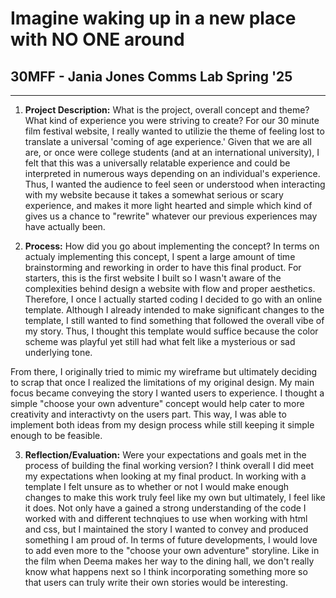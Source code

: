 # Imagine waking up in a new place with NO ONE around
## 30MFF - Jania Jones Comms Lab Spring '25
---------------------------------------------------------
1. **Project Description:** What is the project, overall concept and theme? What kind of experience you were striving to create?
For our 30 minute film festival website, I really wanted to utilizie the theme of feeling lost to translate a universal 'coming of age experience.' Given that we are all are, or once were college students (and at an international university), I felt that this was a universally relatable experience and could be interpreted in numerous ways depending on an individual's experience. Thus, I wanted the audience to feel seen or understood when interacting with my website because it takes a somewhat serious or scary experience, and makes it more light hearted and simple which kind of gives us a chance to "rewrite" whatever our previous experiences may have actually been. 

2. **Process:** How did you go about implementing the concept?
In terms on actualy implementing this concept, I spent a large amount of time brainstorming and reworking in order to have this final product. For starters, this is the first website I built so I wasn't aware of the complexities behind design a website with flow and proper aesthetics. Therefore, I once I actually started coding I decided to go with an online template. Although I already intended to make significant changes to the template, I still wanted to find something that followed the overall vibe of my story. Thus, I thought this template would suffice because the color scheme was playful yet still had what felt like a mysterious or sad underlying tone. 

From there, I originally tried to mimic my wireframe but ultimately deciding to scrap that once I realized the limitations of my original design. My main focus became conveying the story I wanted users to experience. I thought a simple "choose your own adventure" concept would help cater to more creativity and interactivty on the users part. This way, I was able to implement both ideas from my design process while still keeping it simple enough to be feasible. 

3. **Reflection/Evaluation:** Were your expectations and goals met in the process of building the final working version?
I think overall I did meet my expectations when looking at my final product. In working with a template I felt unsure as to whether or not I would make enough changes to make this work truly feel like my own but ultimately, I feel like it does. Not only have a gained a strong understanding of the code I worked with and different technqiues to use when working with html and css, but I maintained the story I wanted to convey and produced something I am proud of. In terms of future developments, I would love to add even more to the "choose your own adventure" storyline. Like in the film when Deema makes her way to the dining hall, we don't really know what happens next so I think incorporating something more so that users can truly write their own stories would be interesting. 

